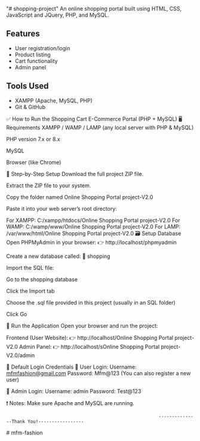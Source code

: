 "# shopping-project" 
An online shopping portal built using HTML, CSS, JavaScript and JQuery, PHP, and MySQL.

## Features
- User registration/login
- Product listing
- Cart functionality
- Admin panel

## Tools Used
- XAMPP (Apache, MySQL, PHP)
- Git & GitHub

✅ How to Run the Shopping Cart E-Commerce Portal (PHP + MySQL)
🖥 Requirements
XAMPP / WAMP / LAMP (any local server with PHP & MySQL)

PHP version 7.x or 8.x

MySQL

Browser (like Chrome)

📁 Step-by-Step Setup
Download the full project ZIP file.

Extract the ZIP file to your system.

Copy the folder named Online Shopping Portal project-V2.0

Paste it into your web server’s root directory:

For XAMPP: C:/xampp/htdocs/Online Shopping Portal project-V2.0
For WAMP: C:/wamp/www/Online Shopping Portal project-V2.0
For LAMP: /var/www/html/Online Shopping Portal project-V2.0
🗃 Setup Database
Open PHPMyAdmin in your browser:
👉 http://localhost/phpmyadmin

Create a new database called:
🔸 shopping

Import the SQL file:

Go to the shopping database

Click the Import tab

Choose the .sql file provided in this project (usually in an SQL folder)

Click Go

🚀 Run the Application
Open your browser and run the project:

Frontend (User Website):
👉 http://localhost/Online Shopping Portal project-V2.0
Admin Panel:
👉 http://localhost/sOnline Shopping Portal project-V2.0/admin

🔐 Default Login Credentials
👤 User Login:
Username: mfmfashion@gmail.com
Password: Mfm@123
(You can also register a new user)

👑 Admin Login:
Username: admin
Password: Test@123

❗ Notes:
Make sure Apache and MySQL are running.

                                                             ---------------Thank You!-----------------
#   m f m - f a s h i o n  
 
